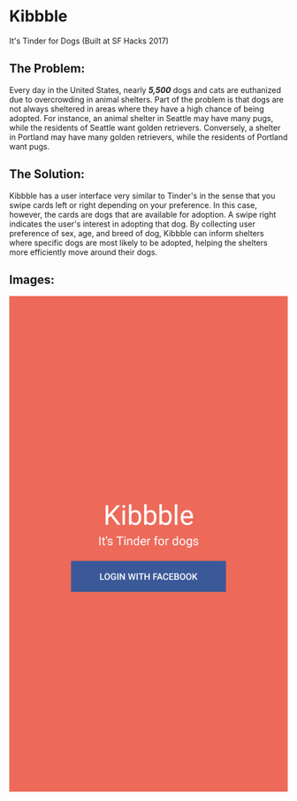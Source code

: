 # Kibbble
It's Tinder for Dogs
(Built at SF Hacks 2017)

## The Problem:
Every day in the United States, nearly **_5,500_** dogs and cats are euthanized due to overcrowding in animal shelters.  Part of the problem is that dogs are not always sheltered in areas where they have a high chance of being adopted.  For instance, an animal shelter in Seattle may have many pugs, while the residents of Seattle want golden retrievers. Conversely, a shelter in Portland may have many golden retrievers, while the residents of Portland want pugs.

## The Solution:
Kibbble has a user interface very similar to Tinder's in the sense that you swipe cards left or right depending on your preference.  In this case, however, the cards are dogs that are available for adoption.  A swipe right indicates the user's interest in adopting that dog.  By collecting user preference of sex, age, and breed of dog, Kibbble can inform shelters where specific dogs are most likely to be adopted, helping the shelters more efficiently move around their dogs.

## Images:
![Kibbble Login](/images/Kibbble_Login.png)
